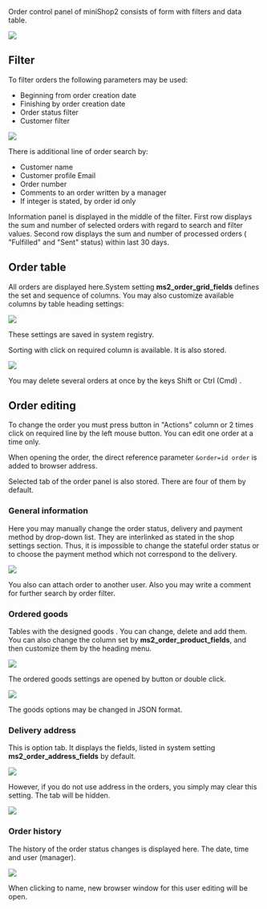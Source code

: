 Order control panel of miniShop2 consists of form with filters and data table.

[![](https://file.modx.pro/files/0/2/8/02869bbdbaab68056444acf0e9f992b7s.jpg)](https://file.modx.pro/files/0/2/8/02869bbdbaab68056444acf0e9f992b7.png)

## Filter

To filter orders the following parameters may be used:

* Beginning from order creation date
* Finishing by order creation date
* Order status filter
* Customer filter

[![](https://file.modx.pro/files/a/2/e/a2e0f0493819c617531729cfc84b1333s.jpg)](https://file.modx.pro/files/a/2/e/a2e0f0493819c617531729cfc84b1333.png)

There is additional line of order search by:

* Customer name
* Customer profile Email
* Order number
* Comments to an order written by a manager
* If integer is stated, by order id only

Information panel is displayed in the middle of the filter.
First row displays the sum and number of selected orders with regard to search and filter values.
Second row displays the sum and number of processed orders ( "Fulfilled" and "Sent" status) within last 30 days.

## Order table

All orders are displayed here.System setting **ms2_order_grid_fields** defines the set and sequence of columns.
You may also customize available columns by table heading settings:

[![](https://file.modx.pro/files/f/5/7/f572cbd557a61f337cadc570028e71b9s.jpg)](https://file.modx.pro/files/f/5/7/f572cbd557a61f337cadc570028e71b9.png)

These settings are saved in system registry.

Sorting with click on required column is available. It is also stored.

[![](https://file.modx.pro/files/2/2/0/2208f4732d2a35f1baf146faa5123521s.jpg)](https://file.modx.pro/files/2/2/0/2208f4732d2a35f1baf146faa5123521.png)

You may delete several orders at once by the keys Shift or Ctrl (Cmd) .

## Order editing

To change the order you must press button in "Actions" column or 2 times click on required line by the left mouse button.
You can edit one order at a time only.

When opening the order, the direct reference parameter `&order=id order` is added to browser address.

Selected tab of the order panel is also stored. There are four of them by default.

### General information

Here you may manually change the order status, delivery and payment method by drop-down list. They are interlinked as stated in the shop settings section.
Thus, it is impossible to  change the stateful order status or to choose the payment method which not correspond to the delivery.

[![](https://file.modx.pro/files/8/f/a/8fab54bbc646551dd5daeea657eccc39s.jpg)](https://file.modx.pro/files/8/f/a/8fab54bbc646551dd5daeea657eccc39.png)

You also can attach order to another user. Also you may write a comment for further search by order filter.

### Ordered goods

Tables with the designed goods . You can change, delete and add them.
You can also change the column set by **ms2_order_product_fields**, and then customize them by the heading menu.

[![](https://file.modx.pro/files/4/f/f/4ff54aefeddd1cbd8134cae865c415b4s.jpg)](https://file.modx.pro/files/4/f/f/4ff54aefeddd1cbd8134cae865c415b4.png)

The ordered goods settings are opened by button or double click.

[![](https://file.modx.pro/files/8/7/c/87ca039182d9da906baaf78666691953s.jpg)](https://file.modx.pro/files/8/7/c/87ca039182d9da906baaf78666691953.png)

The goods options may be changed in JSON format.

### Delivery address

This is option tab. It displays the fields, listed in system setting **ms2_order_address_fields** by default.

[![](https://file.modx.pro/files/9/f/9/9f942468cbaa42114753b8d0c55c6450s.jpg)](https://file.modx.pro/files/9/f/9/9f942468cbaa42114753b8d0c55c6450.png)

However, if you do not use address in the orders, you simply may clear this setting. The tab will be hidden.

[![](https://file.modx.pro/files/9/d/f/9df52e923dd50cf3e730395b46615a70s.jpg)](https://file.modx.pro/files/9/d/f/9df52e923dd50cf3e730395b46615a70.png)

### Order history

The history of the order status changes is displayed here. The date, time and user (manager).

[![](https://file.modx.pro/files/f/d/9/fd932d559594f16543926db47e187487s.jpg)](https://file.modx.pro/files/f/d/9/fd932d559594f16543926db47e187487.png)

When clicking to name, new browser window for this user editing will be open.
